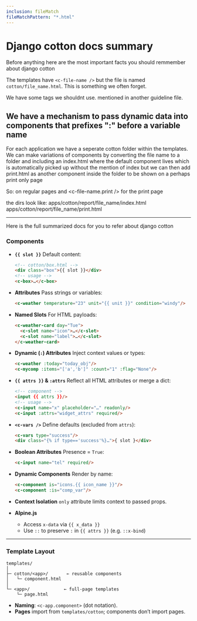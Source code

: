 ```yaml
---
inclusion: fileMatch
fileMatchPattern: "*.html"
---
```


# Django cotton docs summary

Before anything here are the most important facts you should remmember about django cotton

The templates have `<c-file-name />` but the file is named `cotton/file_name.html`. This is something we often forget.

We have some tags we shouldnt use. mentioned in another guideline file.

We have a mechanism to pass dynamic data into components that prefixes ":" before a variable name
--

For each application we have a seperate cotton folder within the templates. We can make variations of components by converting the file name to a folder and including an index.html where the default component lives which is automatically picked up without the mention of index but we can then add print.html as another component inside the folder to be shown on a perhaps print only page

So:
<c-file-name /> on regular pages and <c-file-name.print /> for the print page

the dirs look like:
apps/cotton/report/file_name/index.html
apps/cotton/report/file_name/print.html

---
Here is the full summarized docs for you to refer about django cotton

### Components

* **`{{ slot }}`**
  Default content:

  ```html
  <!-- cotton/box.html -->
  <div class="box">{{ slot }}</div>
  <!-- usage -->
  <c-box>…</c-box>
  ```

* **Attributes**
  Pass strings or variables:

  ```html
  <c-weather temperature="23" unit="{{ unit }}" condition="windy"/>
  ```

* **Named Slots**
  For HTML payloads:

  ```html
  <c-weather-card day="Tue">
    <c-slot name="icon">…</c-slot>
    <c-slot name="label">…</c-slot>
  </c-weather-card>
  ```

* **Dynamic (`:`) Attributes**
  Inject context values or types:

  ```html
  <c-weather :today="today_obj"/>
  <c-mycomp :items="['a','b']" :count="1" :flag="None"/>
  ```

* **`{{ attrs }}` & `:attrs`**
  Reflect all HTML attributes or merge a dict:

  ```html
  <!-- component -->
  <input {{ attrs }}/>
  <!-- usage -->
  <c-input name="x" placeholder="…" readonly/>
  <c-input :attrs="widget_attrs" required/>
  ```

* **`<c-vars />`**
  Define defaults (excluded from `attrs`):

  ```html
  <c-vars type="success"/>
  <div class="{% if type=='success'%}…">{ slot }</div>
  ```

* **Boolean Attributes**
  Presence = `True`:

  ```html
  <c-input name="tel" required/>
  ```

* **Dynamic Components**
  Render by name:

  ```html
  <c-component is="icons.{{ icon_name }}"/>
  <c-component :is="comp_var"/>
  ```

* **Context Isolation**
  `only` attribute limits context to passed props.

* **Alpine.js**

  * Access `x-data` via `{{ x_data }}`
  * Use `::` to preserve `:` in `{{ attrs }}` (e.g. `::x-bind`)

---

### Template Layout

```
templates/
│
├─ cotton/<app>/       ← reusable components
│   └─ component.html
│
└─ <app>/             ← full-page templates
    └─ page.html
```

* **Naming**: `<c-app.component>` (dot notation).
* **Pages** import from `templates/cotton`; components don’t import pages.
